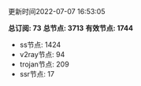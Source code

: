 更新时间2022-07-07 16:53:05

**总订阅: 73**
**总节点: 3713**
**有效节点: 1744**
- ss节点: 1424
- v2ray节点: 94
- trojan节点: 209
- ssr节点: 17
